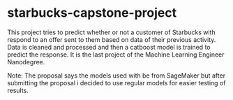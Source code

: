 # starbucks-capstone-project

This project tries to predict whether or not a customer of Starbucks with respond to an offer sent to them based on data of their previous activity. Data is cleaned and processed and then a catboost model is trained to predict the response. It is the last project of the Machine Learning Engineer Nanodegree.

Note: The proposal says the models used with be from SageMaker but after submitting the proposal i decided to use regular models for easier testing of results.
